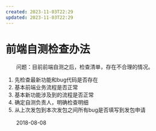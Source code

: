 ```yaml
---
created: 2023-11-03T22:29
updated: 2023-11-03T22:29
---
```

# 前端自测检查办法

　　问题：目前前端自测之后，检查清单，存在不合理的情况。

1. 先检查最新功能和bug代码是否存在
2. 基本前端业务流程是否正常
3. 基本新功能涉及到的流程是否正常
4. 确定自测负责人，明确检查明细
5. 从上次发包到本次发包之间所有bug是否填写到发包申请

　　2018-08-08

　　‍
